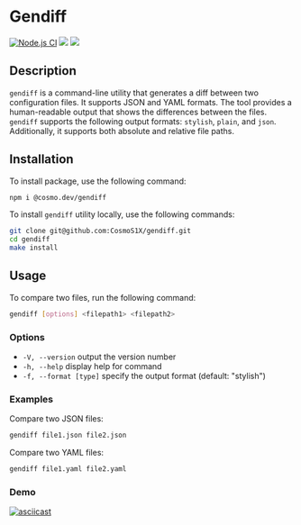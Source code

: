 # Gendiff

[![Node.js CI](https://github.com/CosmoS1X/gendiff/actions/workflows/node.js.yml/badge.svg)](https://github.com/CosmoS1X/gendiff/actions/workflows/node.js.yml)
<a href="https://codeclimate.com/github/CosmoS1X/gendiff/maintainability"><img src="https://api.codeclimate.com/v1/badges/329d71f845a841371fb2/maintainability" /></a>
<a href="https://codeclimate.com/github/CosmoS1X/gendiff/test_coverage"><img src="https://api.codeclimate.com/v1/badges/329d71f845a841371fb2/test_coverage" /></a>

## Description

`gendiff` is a command-line utility that generates a diff between two configuration files. It supports JSON and YAML formats. The tool provides a human-readable output that shows the differences between the files. `gendiff` supports the following output formats: `stylish`, `plain`, and `json`. Additionally, it supports both absolute and relative file paths.

## Installation

To install package, use the following command:

```sh
npm i @cosmo.dev/gendiff
```

To install `gendiff` utility locally, use the following commands:

```sh
git clone git@github.com:CosmoS1X/gendiff.git
cd gendiff
make install
```

## Usage

To compare two files, run the following command:

```sh
gendiff [options] <filepath1> <filepath2>
```

### Options

- `-V, --version`        output the version number
- `-h, --help`           display help for command
- `-f, --format [type]`  specify the output format (default: "stylish")

### Examples

Compare two JSON files:

```sh
gendiff file1.json file2.json
```

Compare two YAML files:

```sh
gendiff file1.yaml file2.yaml
```

### Demo

[![asciicast](https://asciinema.org/a/WuRaBnoSythd2wgm50IQuuCTe.svg)](https://asciinema.org/a/WuRaBnoSythd2wgm50IQuuCTe)